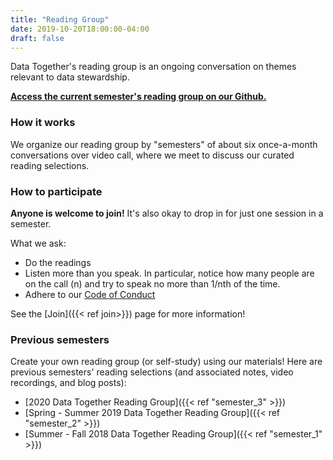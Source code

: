 ```yaml
---
title: "Reading Group"
date: 2019-10-20T18:00:00-04:00
draft: false
---
```


Data Together's reading group is an ongoing conversation on themes relevant to data stewardship.

**[Access the current semester's reading group on our Github.](https://github.com/datatogether/reading_datatogether)**

### How it works

We organize our reading group by "semesters" of about six once-a-month conversations over video call, where we meet to discuss our curated reading selections.

### How to participate

**Anyone is welcome to join!** It's also okay to drop in for just one session in a semester.

What we ask:

* Do the readings
* Listen more than you speak. In particular, notice how many people are on the call (n) and try to speak no more than 1/nth of the time.
* Adhere to our [Code of Conduct](https://github.com/datatogether/datatogether/blob/master/CONDUCT.md)

See the [Join]({{< ref join>}}) page for more information!

### Previous semesters

Create your own reading group (or self-study) using our materials! Here are previous semesters' reading selections (and associated notes, video recordings, and blog posts):

* [2020 Data Together Reading Group]({{< ref "semester_3" >}})
* [Spring - Summer 2019 Data Together Reading Group]({{< ref "semester_2" >}})
* [Summer - Fall 2018 Data Together Reading Group]({{< ref "semester_1" >}})

